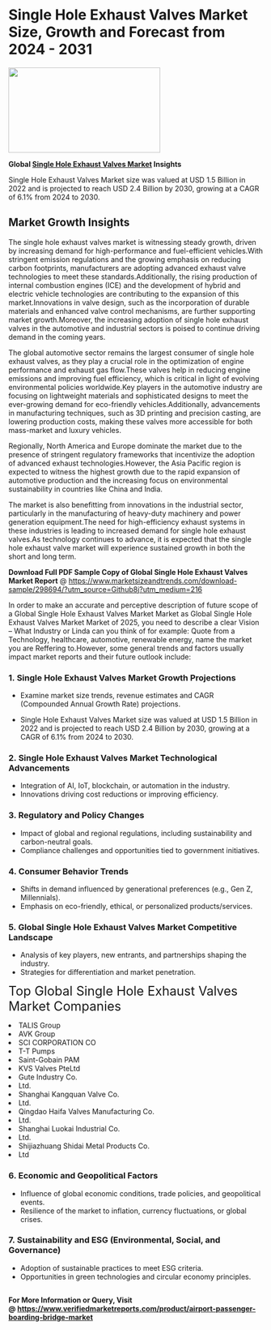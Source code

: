 <H1>Single Hole Exhaust Valves Market Size, Growth and Forecast from 2024 - 2031</H1><img class="aligncenter size-medium wp-image-584254" src="https://thirdeyenews.in/wp-content/uploads/2024/09/Global-Market-Research-300x168.jpeg" alt="" width="300" height="168" /><p><strong>Global&nbsp;<a href="https://www.marketsizeandtrends.com/download-sample/298694/?utm_source=Github8j?utm_medium=216">Single Hole Exhaust Valves Market</a> Insights</strong></p><p>Single Hole Exhaust Valves Market size was valued at USD 1.5 Billion in 2022 and is projected to reach USD 2.4 Billion by 2030, growing at a CAGR of 6.1% from 2024 to 2030.</p><p><h2>Market Growth Insights</h2> <p>The single hole exhaust valves market is witnessing steady growth, driven by increasing demand for high-performance and fuel-efficient vehicles.With stringent emission regulations and the growing emphasis on reducing carbon footprints, manufacturers are adopting advanced exhaust valve technologies to meet these standards.Additionally, the rising production of internal combustion engines (ICE) and the development of hybrid and electric vehicle technologies are contributing to the expansion of this market.Innovations in valve design, such as the incorporation of durable materials and enhanced valve control mechanisms, are further supporting market growth.Moreover, the increasing adoption of single hole exhaust valves in the automotive and industrial sectors is poised to continue driving demand in the coming years.</p> <p>The global automotive sector remains the largest consumer of single hole exhaust valves, as they play a crucial role in the optimization of engine performance and exhaust gas flow.These valves help in reducing engine emissions and improving fuel efficiency, which is critical in light of evolving environmental policies worldwide.Key players in the automotive industry are focusing on lightweight materials and sophisticated designs to meet the ever-growing demand for eco-friendly vehicles.Additionally, advancements in manufacturing techniques, such as 3D printing and precision casting, are lowering production costs, making these valves more accessible for both mass-market and luxury vehicles.</p> <p>Regionally, North America and Europe dominate the market due to the presence of stringent regulatory frameworks that incentivize the adoption of advanced exhaust technologies.However, the Asia Pacific region is expected to witness the highest growth due to the rapid expansion of automotive production and the increasing focus on environmental sustainability in countries like China and India.</p> <p>The market is also benefitting from innovations in the industrial sector, particularly in the manufacturing of heavy-duty machinery and power generation equipment.The need for high-efficiency exhaust systems in these industries is leading to increased demand for single hole exhaust valves.As technology continues to advance, it is expected that the single hole exhaust valve market will experience sustained growth in both the short and long term.</p> <p><span class=""><strong>Download Full PDF Sample Copy of Global Single Hole Exhaust Valves Market Report</strong> @ <a href="https://www.marketsizeandtrends.com/download-sample/298694/?utm_source=Github8j?utm_medium=216" target="_blank">https://www.marketsizeandtrends.com/download-sample/298694/?utm_source=Github8j?utm_medium=216</a></span></p><p>In order to make an accurate and perceptive description of future scope of a Global&nbsp;Single Hole Exhaust Valves Market Market as Global&nbsp;Single Hole Exhaust Valves Market Market of 2025, you need to describe a clear Vision &ndash; What Industry or Linda can you think of for example: Quote from a Technology, healthcare, automotive, renewable energy, name the market you are Reffering to.However, some general trends and factors usually impact market reports and their future outlook include:</p><h3>1.&nbsp;<strong>Single Hole Exhaust Valves Market Growth Projections</strong></h3><ul><li>Examine market size trends, revenue estimates and CAGR (Compounded Annual Growth Rate) projections.</li><li><p>Single Hole Exhaust Valves Market size was valued at USD 1.5 Billion in 2022 and is projected to reach USD 2.4 Billion by 2030, growing at a CAGR of 6.1% from 2024 to 2030.</p></li></ul><h3>2.&nbsp;<strong>Single Hole Exhaust Valves Market Technological Advancements</strong></h3><ul><li>Integration of AI, IoT, blockchain, or automation in the industry.</li><li>Innovations driving cost reductions or improving efficiency.</li></ul><h3>3.&nbsp;<strong>Regulatory and Policy Changes</strong></h3><ul><li>Impact of global and regional regulations, including sustainability and carbon-neutral goals.</li><li>Compliance challenges and opportunities tied to government initiatives.</li></ul><h3>4.&nbsp;<strong>Consumer Behavior Trends</strong></h3><ul><li>Shifts in demand influenced by generational preferences (e.g., Gen Z, Millennials).</li><li>Emphasis on eco-friendly, ethical, or personalized products/services.</li></ul><h3>5.&nbsp;<strong>Global Single Hole Exhaust Valves Market Competitive Landscape</strong></h3><ul><li>Analysis of key players, new entrants, and partnerships shaping the industry.</li><li>Strategies for differentiation and market penetration.</li></ul><p data-pm-slice="1 1 []"><span style="color: inherit; font-family: inherit; font-size: 25px;">Top Global Single Hole Exhaust Valves Market Companies</span></p><div class="" data-test-id=""><p><li>TALIS Group</li><li> AVK Group</li><li> SCI CORPORATION CO</li><li> T-T Pumps</li><li> Saint-Gobain PAM</li><li> KVS Valves PteLtd</li><li> Gute Industry Co.</li><li> Ltd.</li><li> Shanghai Kangquan Valve Co.</li><li> Ltd.</li><li> Qingdao Haifa Valves Manufacturing Co.</li><li> Ltd.</li><li> Shanghai Luokai Industrial Co.</li><li> Ltd.</li><li> Shijiazhuang Shidai Metal Products Co.</li><li> Ltd</li></p></div><h3>6.&nbsp;<strong>Economic and Geopolitical Factors</strong></h3><ul><li>Influence of global economic conditions, trade policies, and geopolitical events.</li><li>Resilience of the market to inflation, currency fluctuations, or global crises.</li></ul><h3>7.&nbsp;<strong>Sustainability and ESG (Environmental, Social, and Governance)</strong></h3><ul><li>Adoption of sustainable practices to meet ESG criteria.</li><li>Opportunities in green technologies and circular economy principles.</li></ul><h2><strong style="font-size: 14px;">For More Information or Query, Visit @&nbsp;</strong><a style="background-color: #ffffff; font-size: 14px;" href="https://www.marketsizeandtrends.com/report/single-hole-exhaust-valves-market/" target="_blank">https://www.verifiedmarketreports.com/product/airport-passenger-boarding-bridge-market</a></h2>